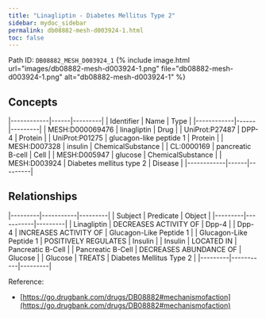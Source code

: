 ```yaml
---
title: "Linagliptin - Diabetes Mellitus Type 2"
sidebar: mydoc_sidebar
permalink: db08882-mesh-d003924-1.html
toc: false 
---
```



Path ID: `DB08882_MESH_D003924_1`
{% include image.html url="images/db08882-mesh-d003924-1.png" file="db08882-mesh-d003924-1.png" alt="db08882-mesh-d003924-1" %}

## Concepts

|------------|------|---------|
| Identifier | Name | Type    |
|------------|------|---------|
| MESH:D000069476 | linagliptin | Drug |
| UniProt:P27487 | DPP-4 | Protein |
| UniProt:P01275 | glucagon-like peptide 1 | Protein |
| MESH:D007328 | insulin | ChemicalSubstance |
| CL:0000169 | pancreatic B-cell | Cell |
| MESH:D005947 | glucose | ChemicalSubstance |
| MESH:D003924 | Diabetes mellitus type 2 | Disease |
|------------|------|---------|

## Relationships

|---------|-----------|---------|
| Subject | Predicate | Object  |
|---------|-----------|---------|
| Linagliptin | DECREASES ACTIVITY OF | Dpp-4 |
| Dpp-4 | INCREASES ACTIVITY OF | Glucagon-Like Peptide 1 |
| Glucagon-Like Peptide 1 | POSITIVELY REGULATES | Insulin |
| Insulin | LOCATED IN | Pancreatic B-Cell |
| Pancreatic B-Cell | DECREASES ABUNDANCE OF | Glucose |
| Glucose | TREATS | Diabetes Mellitus Type 2 |
|---------|-----------|---------|

Reference: 
  - [https://go.drugbank.com/drugs/DB08882#mechanismofaction](https://go.drugbank.com/drugs/DB08882#mechanismofaction)
